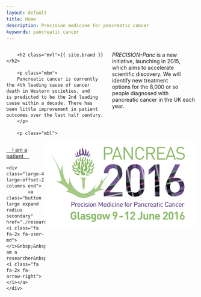 ```yaml
---
layout: default
title: Home
description: Precision medicine for pancreatic cancer
keywords: pancreatic cancer
---
```


<div class="row">
	<div class="large-8 columns">

        <h2 class="mvl">{{ site.brand }}</h2>

		<p class="mbm">
        Pancreatic cancer is currently the 4th leading cause of cancer death in Western societies, and is predicted to be the 2nd leading cause within a decade. There has been little improvement in patient outcomes over the last half century.
        </p>

		<p class="mbl">
<em>PRECISION-Panc</em> is a new initiative, launching in 2015, which aims to accelerate scientific discovery. We will identify new treatment options for the 8,000 or so people diagnosed with pancreatic cancer in the UK each year.          
        </p>
	</div>
    <aside class="large-4 columns">
		    <a href="http://www.pancreas2016.org" target="_blank"><img align="right" src="/images/pancreas2016.jpg"></a>
    </aside>
</div>


<div class="row"> 
	<div class="large-4 large-offset-1 columns">
			<a class="button large expand radius" href="./patients/"> <i class="fa fa-2x fa-user"></i>&nbsp;&nbsp;&nbsp;&nbsp;I am a patient&nbsp;&nbsp;&nbsp;&nbsp;<i class="fa fa-2x fa-arrow-right"></i></a> 
	</div>

	<div class="large-4 large-offset-2 columns end">
			<a class="button large expand radius secondary" href="./research/"> <i class="fa fa-2x fa-user-md"></i>&nbsp;&nbsp;&nbsp;&nbsp;I am a researcher&nbsp;&nbsp;&nbsp;&nbsp;<i class="fa fa-2x fa-arrow-right"></i></a> 
    </div>
</div>
